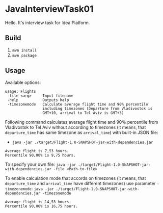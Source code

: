 # JavaInterviewTask01
Hello. It's interview task for Idea Platform.

## Build
1. `mvn install`
2. `mvn package`

## Usage
Available options:
```
usage: Flights
 -file <arg>     Input filename
 -help           Outputs help
 -timezonemode   Calculate average flight time and 90% percentile
                 including timezones (Departure from Vladivostok is
                 GMT+10, arrival to Tel Aviv is GMT+3)
```
Following command calculates average flight time and 90% percentile from Vladivostok to Tel Aviv without according to timezones (it means, that `departure_time` has same timezone as `arrival_time`) with built-in JSON file:
* `java -jar ./target/Flight-1.0-SNAPSHOT-jar-with-dependencies.jar`

```
Average flight is 7,53 hours.
Percentile 90,00% is 9,75 hours.
```

To specify your own file:
`java -jar ./target/Flight-1.0-SNAPSHOT-jar-with-dependencies.jar -file <Path-to-file>`

To enable calculation mode that accords on timezones (it means, that `departure_time` and `arrival_time` have different timezones) use parameter `-timezonemode`:
`java -jar ./target/Flight-1.0-SNAPSHOT-jar-with-dependencies.jar -timezonemode`

```
Average flight is 14,53 hours.
Percentile 90,00% is 16,75 hours.
```

